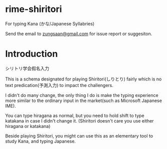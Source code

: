 # rime-shiritori

For typing Kana (かな/Japanese Syllabries)

Send the email to <zungsaan@gmail.com> for issue report or suggesiton.

# Introduction

シリトリ学会假名入力

This is a schema designated for playing Shiritori(しりとり) fairly which is no text predication(予測入力) to impact the challengers.

I didn't do many change, the only thing I do is make the typing experience more similar to the ordinary input in the market(such as Microsoft Japanese IME).

You can type hiragana as normal, but you need to hold shift to type katakana in case I didn't change it. (Shiritori doesn't care you use either hiragana or katakana)

Beside playing Shiritori, you might can use this as an elementary tool to study Kana, and typing Japanese.


